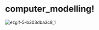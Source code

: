 # computer_modelling!
![ezgif-5-b303dba3c8_1](https://user-images.githubusercontent.com/96076243/217244871-f1595256-56b8-49fe-911c-0f10267e88f3.gif)
